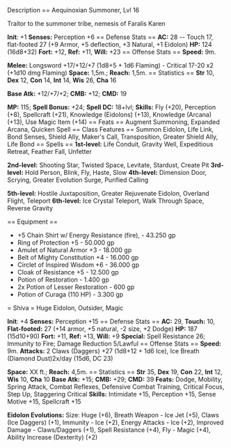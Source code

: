 Description == Aequinoxian Summoner, Lvl 16

Traitor to the summoner tribe, nemesis of Faralis Karen

**Init**: +1
**Senses:** Perception +6 == Defense
Stats == **AC:** 28 -- Touch 17, flat-footed 27 (+9 Armor, +5
deflection, +3 Natural, +1 Eidolon)
 **HP:** 124
(16d8+32)
 **Fort:** +12, **Ref:** +11, **Will:**
+23
 == Offense Stats == **Speed:** 9m.

**Melee:** Longsword +17/+12/+7 (1d8+5 + 1d6 Flaming) - Critical 17-20
x2 (+1d10 dmg Flaming)
 **Space:** 1,5m.; **Reach:**
1,5m.
 == Statistics == **Str** 10, **Dex** 12,
**Con** 14, **Int** 14, **Wis** 26, **Cha** 16

**Base Atk:** +12/+7/+2; **CMB:** +12; **CMD:** 19

**MP:** 115; **Spell Bonus:** +24; **Spell DC:**
18+lvl;
 **Skills:** Fly (+20), Perception (+8),
Spellcraft (+21), Knowledge (Eidolons) (+13), Knowledge (Arcana) (+13),
Use Magic Item (+14)
 == Feats == Augment Summoning,
Expanded Arcana, Quicken Spell == Class Features == Summon Eidolon, Life
Link, Bond Senses, Shield Ally, Maker's Call, Transposition, Greater
Shield Ally, Life Bond == Spells == **1st-level:** Life Conduit,
Gravity Well, Expeditious Retreat, Feather Fall, Unfetter

**2nd-level:** Shooting Star, Twisted Space, Levitate, Stardust,
Create Pit
 **3rd-level:** Hold Person, Blink, Fly,
Haste, Slow
 **4th-level:** Dimension Door, Scrying,
Greater Evolution Surge, Purified Calling

**5th-level:** Hostile Juxtaposition, Greater Rejuvenate Eidolon,
Overland Flight, Teleport
 **6th-level:** Ice Crystal
Teleport, Walk Through Space, Reverse Gravity

== Equipment == 
- +5 Chain Shirt w/ Energy Resistance (fire), - 43.250
gp 
- Ring of Protection +5 - 50.000 gp 
- Amulet of Natural Armor +3 -
18.000 gp 
- Belt of Mighty Constitution +4 - 16.000 gp 
- Circlet of Inspired Wisdom +6 - 36.000 gp 
- Cloak of Resistance +5 - 12.500 gp
- Potion of Restoration - 1.400 gp
- 2x Potion of Lesser Restoration - 600 gp
- Potion of Curaga (110 HP) - 3.300 gp

= Shiva = 
Huge Eidolon, Outsider, Magic

**Init**: +4
**Senses:** Perception +15 == Defense
Stats == **AC:** 29, **Touch:** 10, **Flat-footed:** 27 (+14
armor, +5 natural, -2 size, +2 Dodge)
 **HP:** 187
(15d10+90)
 **Fort:** +11, **Ref:** +13, **Will:**
+9
 **Special:** Spell Resistance 26; Immunity to Fire;
Damage Reduction 5/Lawful == Offense Stats == **Speed:**
9m.
 **Attacks:** 2 Claws (Daggers) +27 (1d8+12 + 1d6
Ice), Ice Breath (Diamond Dust)2x/day (15d6, DC 23)

**Space:** XX ft.; **Reach:** 4,5m.
 == Statistics ==
**Str** 35, **Dex** 19, **Con** 22, **Int** 12, **Wis** 10,
**Cha** 10
 **Base Atk:** +15; **CMB:** +29;
**CMD:** 39
 **Feats:** Dodge, Mobility, Spring
Attack, Combat Reflexes, Defensive Combat Training, Critical Focus, Step
Up, Staggering Critical
 **Skills:** Intimidate +15,
Perception +15, Sense Motive +15, Spellcraft +15

**Eidolon Evolutions:** Size: Huge (+6), Breath Weapon - Ice Jet (+5),
Claws (Ice Daggers) (+1), Immunity - Ice (+2), Energy Attacks - Ice
(+2), Improved Damage - Claws/Daggers (+1), Spell Resistance (+4), Fly -
Magic (+4), Ability Increase (Dexterity) (+2)
